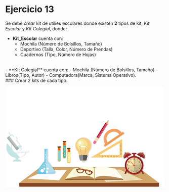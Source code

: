 # Ejercicio 13

Se debe *crear* kit de utilies escolares donde existen
**2** tipos de kit, *Kit Escolar* y *Kit Colegial*, donde:
</br>
- **Kit_Escolar** cuenta con:
  - Mochila (Número de Bolsillos, Tamaño)
  - Deportivo (Talla, Color, Número de Prendas)
  - Cuadernos (Tipo, Número de Hojas)
</br>
- **Kit Colegial** cuenta con:
  - Mochila (Número de Bolsillos, Tamaño)
  - Libros(Tipo, Autor)
  - Computadora(Marca, Sistema Operativo).
</br>
### Crear 2 kits de cada tipo.
 </br>
 <p align="center">
    <img src="https://github.com/AleS900/prueba/blob/master/assets/pngwing.com%20(1).png" />
 </p>
